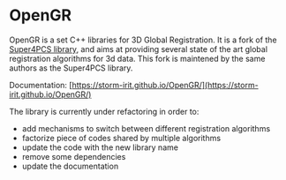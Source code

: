 OpenGR
======

OpenGR is a set C++ libraries for 3D Global Registration.
It is a fork of the [Super4PCS library](https://github.com/nmellado/Super4PCS), and aims at providing several state of the art global registration algorithms for 3d data.
This fork is maintened by the same authors as the Super4PCS library.

Documentation: [https://storm-irit.github.io/OpenGR/](https://storm-irit.github.io/OpenGR/)

The library is currently under refactoring in order to:
 - add mechanisms to switch between different registration algorithms
 - factorize piece of codes shared by multiple algorithms
 - update the code with the new library name
 - remove some dependencies
 - update the documentation
